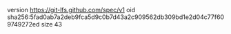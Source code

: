 version https://git-lfs.github.com/spec/v1
oid sha256:5fad0ab7a2deb9fca5d9c0b7d43a2c909562db309bd1e2d04c77f609749272ed
size 43
